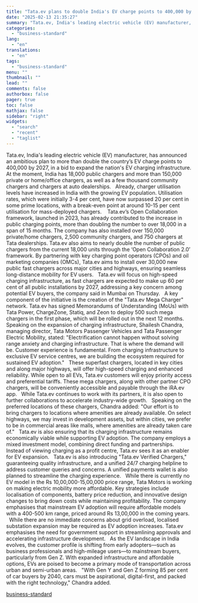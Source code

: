 ```yaml
---
title: "Tata.ev plans to double India's EV charge points to 400,000 by 2027"
date: "2025-02-13 21:35:27"
summary: "Tata.ev, India's leading electric vehicle (EV) manufacturer, has announced an ambitious plan to more than double the country’s EV charge points to 400,000 by 2027, in a bid to expand the nation's EV charging infrastructure. At the moment, India has 18,000 public chargers and more than 150,000 private or home/office..."
categories:
  - "business-standard"
lang:
  - "en"
translations:
  - "en"
tags:
  - "business-standard"
menu: ""
thumbnail: ""
lead: ""
comments: false
authorbox: false
pager: true
toc: false
mathjax: false
sidebar: "right"
widgets:
  - "search"
  - "recent"
  - "taglist"
---
```


Tata.ev, India's leading electric vehicle (EV) manufacturer, has announced an ambitious plan to more than double the country’s EV charge points to 400,000 by 2027, in a bid to expand the nation's EV charging infrastructure. At the moment, India has 18,000 public chargers and more than 150,000 private or home/office chargers, as well as a few thousand community chargers and chargers at auto dealerships.
 
Already, charger utilisation levels have increased in India with the growing EV population. Utilisation rates, which were initially 3-4 per cent, have now surpassed 20 per cent in some prime locations, with a break-even point at around 10-15 per cent utilisation for mass-deployed chargers. 
 
Tata.ev’s Open Collaboration framework, launched in 2023, has already contributed to the increase in public charging points, more than doubling the number to over 18,000 in a span of 15 months. The company has also installed over 150,000 private/home chargers, 2,500 community chargers, and 750 chargers at Tata dealerships. Tata.ev also aims to nearly double the number of public chargers from the current 18,000 units through the ‘Open Collaboration 2.0’ framework. By partnering with key charging point operators (CPOs) and oil marketing companies (OMCs), Tata.ev aims to install over 30,000 new public fast chargers across major cities and highways, ensuring seamless long-distance mobility for EV users.
 
Tata.ev will focus on high-speed charging infrastructure, as fast chargers are expected to make up 60 per cent of all public installations by 2027, addressing a key concern among potential EV buyers, the company said in Mumbai on Thursday.
 
A key component of the initiative is the creation of the "Tata.ev Mega Charger" network. Tata.ev has signed Memorandums of Understanding (MoUs) with Tata Power, ChargeZone, Statiq, and Zeon to deploy 500 such mega chargers in the first phase, which will be rolled out in the next 12 months.
 
Speaking on the expansion of charging infrastructure, Shailesh Chandra, managing director, Tata Motors Passenger Vehicles and Tata Passenger Electric Mobility, stated: "Electrification cannot happen without solving range anxiety and charging infrastructure. That is where the demand will be. Customer experience is fundamental. From charging infrastructure to exclusive EV service centres, we are building the ecosystem required for sustained EV adoption."
 
These superfast chargers, located in key cities and along major highways, will offer high-speed charging and enhanced reliability. While open to all EVs, Tata.ev customers will enjoy priority access and preferential tariffs. These mega chargers, along with other partner CPO chargers, will be conveniently accessible and payable through the iRA.ev app.
 
While Tata.ev continues to work with its partners, it is also open to further collaborations to accelerate industry-wide growth.
 
Speaking on the preferred locations of these chargers, Chandra added: "Our effort is to bring chargers to locations where amenities are already available. On select highways, we may invest in development assets, but within cities, we prefer to be in commercial areas like malls, where amenities are already taken care of."
 
Tata.ev is also ensuring that its charging infrastructure remains economically viable while supporting EV adoption. The company employs a mixed investment model, combining direct funding and partnerships. Instead of viewing charging as a profit centre, Tata.ev sees it as an enabler for EV expansion.
 
Tata.ev is also introducing "Tata.ev Verified Chargers," guaranteeing quality infrastructure, and a unified 24/7 charging helpline to address customer queries and concerns. A unified payments wallet is also planned to streamline the charging experience.
 
While there is currently no EV model in the Rs 10,00,000-15,00,000 price range, Tata Motors is working on making electric mobility more affordable. Key strategies include localisation of components, battery price reduction, and innovative design changes to bring down costs while maintaining profitability. The company emphasises that mainstream EV adoption will require affordable models with a 400-500 km range, priced around Rs 13,00,000 in the coming years.
 
While there are no immediate concerns about grid overload, localised substation expansion may be required as EV adoption increases. Tata.ev emphasises the need for government support in streamlining approvals and accelerating infrastructure development.
 
As the EV landscape in India evolves, the customer profile is shifting from early adopters—such as business professionals and high-mileage users—to mainstream buyers, particularly from Gen Z. With expanded infrastructure and affordable options, EVs are poised to become a primary mode of transportation across urban and semi-urban areas.
 
"With Gen Y and Gen Z forming 85 per cent of car buyers by 2040, cars must be aspirational, digital-first, and packed with the right technology," Chandra added.

[business-standard](https://www.business-standard.com/industry/auto/tata-ev-plans-to-double-india-s-ev-charge-points-to-400-000-by-2027-125021301444_1.html)
